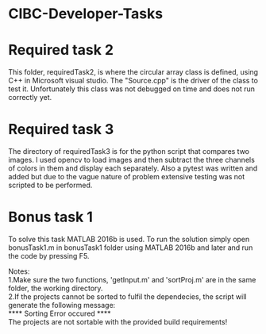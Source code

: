 # CIBC-Developer-Tasks

# Required task 2  
This folder, requiredTask2, is where the circular array class is defined, using C++ in Microsoft visual studio. The "Source.cpp" is the driver of the class to test it. Unfortunately this class was not debugged on time and does not run correctly yet.

# Required task 3  
The directory of requiredTask3 is for the python script that compares two images. I used opencv to load images and then subtract the three channels of colors in them and display each separately.  Also a pytest was written and added but due to the vague nature of problem extensive testing was not scripted to be performed.



# Bonus task 1

To solve this task MATLAB 2016b is used. To run the solution simply open bonusTask1.m in bonusTask1 folder using MATLAB 2016b and later and run the code by pressing F5. 

Notes:  
1.Make sure the two functions, 'getInput.m' and 'sortProj.m' are in the same folder, the working directory.  
2.If the projects cannot be sorted to fulfil the dependecies, the script will generate the following message:  
 **** Sorting Error occured ****  
The projects are not sortable with the provided build requirements!

